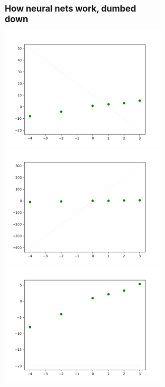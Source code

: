 # How neural nets work, dumbed down

![Alt text](gifs/sgd_line.gif)
![Alt text](gifs/sgd_line2.gif)
![Alt text](gifs/sgd_line3.gif)
